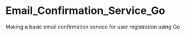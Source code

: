 # Email_Confirmation_Service_Go
Making a basic email confirmation service for user registration using Go
